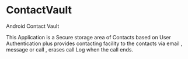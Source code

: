 ContactVault
============

Android Contact Vault

This Application is a Secure storage area of Contacts based on User Authentication plus provides contacting facility
to the contacts via email , message or call , erases call Log when the call ends.

